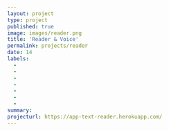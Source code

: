 ```yaml
---
layout: project
type: project
published: true
image: images/reader.png
title: 'Reader & Voice'
permalink: projects/reader
date: 14
labels:
  -  
  - 
  - 
  - 
  - 
  - 
  - 
summary: 
projecturl: https://app-text-reader.herokuapp.com/
---
```

